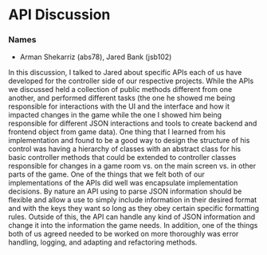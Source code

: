 # API Discussion

### Names

* Arman Shekarriz (abs78), Jared Bank (jsb102)

In this discussion, I talked to Jared about specific APIs each of us have developed for the controller
side of our respective projects. While the APIs we discussed held a collection of public methods different
from one another, and performed different tasks (the one he showed me being responsible for interactions with the UI
and the interface and how it impacted changes in the game while the one I showed him being responsible for different JSON 
interactions and tools to create backend and frontend object from game data). One thing that I learned from
his implementation and found to be a good way to design the structure of his control was having a hierarchy of classes with an abstract class
for his basic controller methods that could be extended to controller classes responsible for changes in a game room vs. 
on the main screen vs. in other parts of the game. One of the things that we felt both of our implementations of the APIs did well
was encapsulate implementation decisions. By nature an API using to parse JSON information should be flexible and allow a use to simply
include information in their desired format and with the keys they want so long as they obey certain specific formatting rules. Outside of this,
the API can handle any kind of JSON information and change it into the information the game needs. In addition, one of the things both of us agreed
needed to be worked on more thoroughly was error handling, logging, and adapting and refactoring methods.
